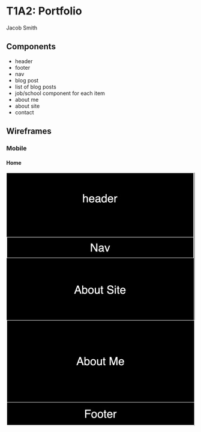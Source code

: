 # T1A2: Portfolio

Jacob Smith

## Components

- header
- footer
- nav
- blog post
- list of blog posts
- job/school component for each item
- about me
- about site
- contact

## Wireframes

### Mobile

#### Home

![index page mobile](docs/index-mobile-final.jpg)
